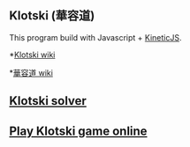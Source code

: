 ## Klotski (華容道)

This program build with Javascript + [KineticJS](http://kineticjs.com).

*[Klotski wiki](https://en.wikipedia.org/wiki/Klotski)

*[華容道 wiki](https://zh.wikipedia.org/wiki/%E8%8F%AF%E5%AE%B9%E9%81%93_(%E9%81%8A%E6%88%B2))

## <a target="_blank" href="http://simonsays-tw.com/web/Klotski/game/klotskiDemo.html">Klotski solver</a>

## <a target="_blank" href="http://simonsays-tw.com/web/Klotski/game/klotski.puzzle.html">Play Klotski game online</a>
